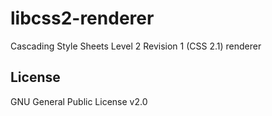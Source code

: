 # libcss2-renderer
Cascading Style Sheets Level 2 Revision 1 (CSS 2.1) renderer

## License
GNU General Public License v2.0
